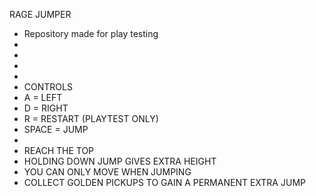 RAGE JUMPER

- Repository made for play testing
-
-
-
-
- CONTROLS
- A = LEFT
- D = RIGHT
- R = RESTART (PLAYTEST ONLY)
- SPACE = JUMP
-
- REACH THE TOP
- HOLDING DOWN JUMP GIVES EXTRA HEIGHT
- YOU CAN ONLY MOVE WHEN JUMPING
- COLLECT GOLDEN PICKUPS TO GAIN A PERMANENT EXTRA JUMP
